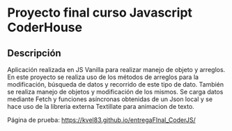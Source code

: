 ﻿# Proyecto final curso Javascript CoderHouse

## Descripción

Aplicación realizada en JS Vanilla para realizar manejo de objeto y arreglos. En este proyecto se realiza uso de los métodos de arreglos para la modificación, búsqueda de datos y recorrido de este tipo de dato. También se realiza manejo de objetos y modificación de los mismos.
Se carga datos mediante Fetch y funciones asíncronas obtenidas de un Json local y se hace uso de la libreria externa Textillate para animacion de texto.

Página de prueba: https://kvel83.github.io/entregaFInal_CoderJS/
